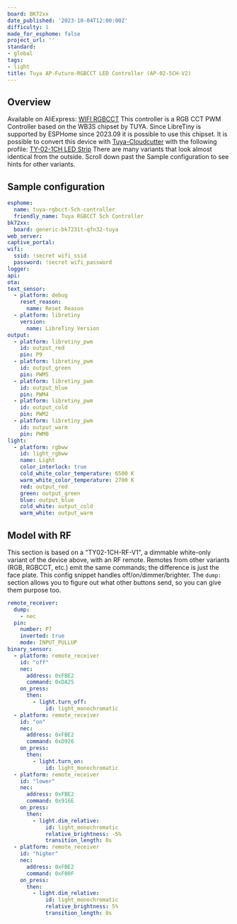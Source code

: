 ```yaml
---
board: BK72xx
date_published: '2023-10-04T12:00:00Z'
difficulty: 1
made_for_esphome: false
project_url: ''
standard:
- global
tags:
- light
title: Tuya AP-Future-RGBCCT LED Controller (AP-02-5CH-V2)
---
```


## Overview

Available on AliExpress: [WIFI RGBCCT](https://aliexpress.com/item/1005005724297417.html)
This controller is a RGB CCT PWM Controller based on the WB3S chipset by TUYA.
Since LibreTiny is supported by ESPHome since 2023.09 it is possible to use this chipset.
It is possible to convert this device with [Tuya-Cloudcutter](https://github.com/tuya-cloudcutter/tuya-cloudcutter) with the following profile:
[TY-02-1CH LED Strip](https://github.com/tuya-cloudcutter/tuya-cloudcutter.github.io/blob/master/devices/tuya-generic-ty-02-1ch-led-strip.json)
There are many variants that look almost identical from the outside. Scroll down past the Sample configuration to see hints for other variants.

## Sample configuration

``` yaml
esphome:
  name: tuya-rgbcct-5ch-controller
  friendly_name: Tuya RGBCCT 5ch Controller
bk72xx:
  board: generic-bk7231t-qfn32-tuya
web_server:
captive_portal:
wifi:
  ssid: !secret wifi_ssid
  password: !secret wifi_password
logger:
api:
ota:
text_sensor:
  - platform: debug
    reset_reason:
      name: Reset Reason
  - platform: libretiny
    version:
      name: LibreTiny Version
output:
  - platform: libretiny_pwm
    id: output_red
    pin: P9
  - platform: libretiny_pwm
    id: output_green
    pin: PWM5
  - platform: libretiny_pwm
    id: output_blue
    pin: PWM4
  - platform: libretiny_pwm
    id: output_cold
    pin: PWM2
  - platform: libretiny_pwm
    id: output_warm
    pin: PWM0
light:
  - platform: rgbww
    id: light_rgbww
    name: Light
    color_interlock: true
    cold_white_color_temperature: 6500 K
    warm_white_color_temperature: 2700 K
    red: output_red
    green: output_green
    blue: output_blue
    cold_white: output_cold
    warm_white: output_warm
```

## Model with RF

This section is based on a "TY02-1CH-RF-V1", a dimmable white-only variant of the device above, with an RF remote.
Remotes from other variants (RGB, RGBCCT, etc.) emit the same commands; the difference is just the face plate.
This config snippet handles off/on/dimmer/brighter.
The `dump:` section allows you to figure out what other buttons send, so you can give them purpose too.
```yaml
remote_receiver:
  dump:
    - nec
  pin:
    number: P7
    inverted: true
    mode: INPUT_PULLUP
binary_sensor:
  - platform: remote_receiver
    id: "off"
    nec:
      address: 0xFBE2
      command: 0xDA25
    on_press:
      then:
        - light.turn_off:
            id: light_monochromatic
  - platform: remote_receiver
    id: "on"
    nec:
      address: 0xFBE2
      command: 0xD926
    on_press:
      then:
        - light.turn_on:
            id: light_monochromatic
  - platform: remote_receiver
    id: "lower"
    nec:
      address: 0xFBE2
      command: 0x916E
    on_press:
      then:
        - light.dim_relative:
            id: light_monochromatic
            relative_brightness: -5%
            transition_length: 0s
  - platform: remote_receiver
    id: "higher"
    nec:
      address: 0xFBE2
      command: 0xF00F
    on_press:
      then:
        - light.dim_relative:
            id: light_monochromatic
            relative_brightness: 5%
            transition_length: 0s
```